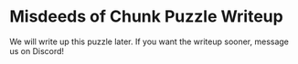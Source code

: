 # Misdeeds of Chunk Puzzle Writeup

We will write up this puzzle later. If you want the writeup sooner, message us on Discord!
